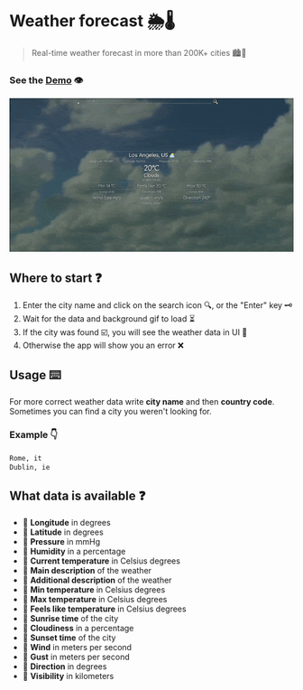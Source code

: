 # Weather forecast 🌦️🌡️

> Real-time weather forecast in more than 200K+ cities 🏙️🌃

### See the <a href='https://dnt-knw.github.io/Weather-forecast' target='_blank' title='Click to open the project'>Demo</a> 👁

<img src='./Weather-forecast.gif' alt='weather' />

## Where to start ❓

1. Enter the city name and click on the search icon 🔍, or the "Enter" key 🗝️
2. Wait for the data and background gif to load ⏳
3. If the city was found ☑️, you will see the weather data in UI 📝
4. Otherwise the app will show you an error ❌

## Usage ⌨️

For more correct weather data write __city name__ and then __country code__. Sometimes you can find a city you weren't looking for.

### Example 👇

    Rome, it
    Dublin, ie
    
## What data is available ❓

- 📜 __Longitude__ in degrees
- 📜 __Latitude__ in degrees
- 📜 __Pressure__ in mmHg
- 📜 __Humidity__ in a percentage
- 📜 __Current temperature__ in Celsius degrees
- 📜 __Main description__ of the weather
- 📜 __Additional description__ of the weather
- 📜 __Min temperature__ in Celsius degrees
- 📜 __Max temperature__ in Celsius degrees
- 📜 __Feels like temperature__ in Celsius degrees
- 📜 __Sunrise time__ of the city
- 📜 __Cloudiness__ in a percentage
- 📜 __Sunset time__ of the city
- 📜 __Wind__ in meters per second
- 📜 __Gust__ in meters per second
- 📜 __Direction__ in degrees
- 📜 __Visibility__ in kilometers

